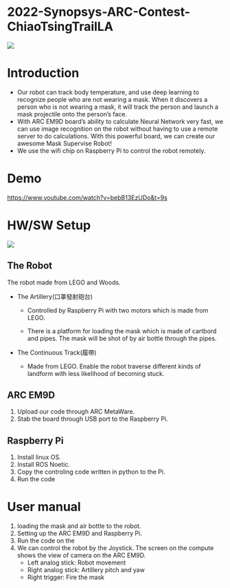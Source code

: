 # 2022-Synopsys-ARC-Contest-ChiaoTsingTrailLA
![](https://i.imgur.com/JyPJqi2.gif)

# Introduction
* Our robot can track body temperature, and use deep learning to recognize people who are not wearing a mask. When it discovers a person who is not wearing a mask, it will track the person and launch a mask projectile onto the person’s face.
* With ARC EM9D board’s ability to calculate Neural Network very fast, we can use image recognition on the robot without having to use a remote server to do calculations. With this powerful board, we can create our awesome Mask Supervise Robot!
* We use the wifi chip on Raspberry Pi to control the robot remotely. 

# Demo
https://www.youtube.com/watch?v=bebB13EzUDo&t=9s


# HW/SW Setup
![](https://i.imgur.com/j6L3zfO.png)

## The Robot
The robot made from LEGO and Woods. 
* The Artillery(口罩發射砲台)
    * Controlled by Raspberry Pi with two motors which is made from LEGO.

    * There is a platform for loading the mask which is made of cartbord and pipes. The mask will be shot of by air bottle through the pipes.

* The Continuous Track(履帶)
    * Made from LEGO. Enable the robot traverse different kinds of landform with less likelihood of becoming stuck.

## ARC EM9D
1. Upload our code through ARC MetaWare.
2. Stab the board through USB port to the Raspberry Pi.

## Raspberry Pi
1. Install linux OS.
2. Install ROS Noetic.
3. Copy the controling code written in python to the Pi.
4. Run the code

# User manual
1. loading the mask and air bottle to the robot.
2. Setting up the ARC EM9D and Raspberry Pi.
3. Run the code on the 
4. We can control the robot by the Joystick. The screen on the compute shows the view of camera on the ARC EM9D.
    * Left analog stick: Robot movement
    * Right analog stick: Artillery pitch and yaw
    * Right trigger: Fire the mask 